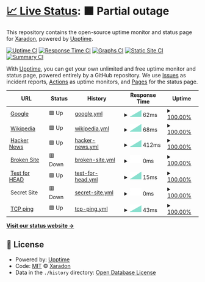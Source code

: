 # [📈 Live Status](https://Xaradon.github.io/D4OStatus): <!--live status--> **🟧 Partial outage**

This repository contains the open-source uptime monitor and status page for [Xaradon](xaradon.de), powered by [Upptime](https://github.com/upptime/upptime).

[![Uptime CI](https://github.com/Xaradon/D4OStatus/workflows/Uptime%20CI/badge.svg)](https://github.com/upptime/upptime/actions?query=workflow%3A%22Uptime+CI%22)
[![Response Time CI](https://github.com/Xaradon/D4OStatus/workflows/Response%20Time%20CI/badge.svg)](https://github.com/upptime/upptime/actions?query=workflow%3A%22Response+Time+CI%22)
[![Graphs CI](https://github.com/Xaradon/D4OStatus/workflows/Graphs%20CI/badge.svg)](https://github.com/upptime/upptime/actions?query=workflow%3A%22Graphs+CI%22)
[![Static Site CI](https://github.com/Xaradon/D4OStatus/workflows/Static%20Site%20CI/badge.svg)](https://github.com/upptime/upptime/actions?query=workflow%3A%22Static+Site+CI%22)
[![Summary CI](https://github.com/Xaradon/D4OStatus/workflows/Summary%20CI/badge.svg)](https://github.com/upptime/upptime/actions?query=workflow%3A%22Summary+CI%22)

With [Upptime](https://upptime.js.org), you can get your own unlimited and free uptime monitor and status page, powered entirely by a GitHub repository. We use [Issues](https://github.com/Xaradon/D4OStatus/issues) as incident reports, [Actions](https://github.com/Xaradon/D4OStatus/actions) as uptime monitors, and [Pages](https://Xaradon.github.io/D4OStatus) for the status page.

<!--start: status pages-->
<!-- This summary is generated by Upptime (https://github.com/upptime/upptime) -->
<!-- Do not edit this manually, your changes will be overwritten -->
<!-- prettier-ignore -->
| URL | Status | History | Response Time | Uptime |
| --- | ------ | ------- | ------------- | ------ |
| <img alt="" src="https://favicons.githubusercontent.com/www.google.com" height="13"> [Google](https://www.google.com) | 🟩 Up | [google.yml](https://github.com/Xaradon/D4OStatus/commits/HEAD/history/google.yml) | <details><summary><img alt="Response time graph" src="./graphs/google/response-time-week.png" height="20"> 62ms</summary><br><a href="https://Xaradon.github.io/D4OStatus/history/google"><img alt="Response time 62" src="https://img.shields.io/endpoint?url=https%3A%2F%2Fraw.githubusercontent.com%2FXaradon%2FD4OStatus%2FHEAD%2Fapi%2Fgoogle%2Fresponse-time.json"></a><br><a href="https://Xaradon.github.io/D4OStatus/history/google"><img alt="24-hour response time 62" src="https://img.shields.io/endpoint?url=https%3A%2F%2Fraw.githubusercontent.com%2FXaradon%2FD4OStatus%2FHEAD%2Fapi%2Fgoogle%2Fresponse-time-day.json"></a><br><a href="https://Xaradon.github.io/D4OStatus/history/google"><img alt="7-day response time 62" src="https://img.shields.io/endpoint?url=https%3A%2F%2Fraw.githubusercontent.com%2FXaradon%2FD4OStatus%2FHEAD%2Fapi%2Fgoogle%2Fresponse-time-week.json"></a><br><a href="https://Xaradon.github.io/D4OStatus/history/google"><img alt="30-day response time 62" src="https://img.shields.io/endpoint?url=https%3A%2F%2Fraw.githubusercontent.com%2FXaradon%2FD4OStatus%2FHEAD%2Fapi%2Fgoogle%2Fresponse-time-month.json"></a><br><a href="https://Xaradon.github.io/D4OStatus/history/google"><img alt="1-year response time 62" src="https://img.shields.io/endpoint?url=https%3A%2F%2Fraw.githubusercontent.com%2FXaradon%2FD4OStatus%2FHEAD%2Fapi%2Fgoogle%2Fresponse-time-year.json"></a></details> | <details><summary><a href="https://Xaradon.github.io/D4OStatus/history/google">100.00%</a></summary><a href="https://Xaradon.github.io/D4OStatus/history/google"><img alt="All-time uptime 100.00%" src="https://img.shields.io/endpoint?url=https%3A%2F%2Fraw.githubusercontent.com%2FXaradon%2FD4OStatus%2FHEAD%2Fapi%2Fgoogle%2Fuptime.json"></a><br><a href="https://Xaradon.github.io/D4OStatus/history/google"><img alt="24-hour uptime 100.00%" src="https://img.shields.io/endpoint?url=https%3A%2F%2Fraw.githubusercontent.com%2FXaradon%2FD4OStatus%2FHEAD%2Fapi%2Fgoogle%2Fuptime-day.json"></a><br><a href="https://Xaradon.github.io/D4OStatus/history/google"><img alt="7-day uptime 100.00%" src="https://img.shields.io/endpoint?url=https%3A%2F%2Fraw.githubusercontent.com%2FXaradon%2FD4OStatus%2FHEAD%2Fapi%2Fgoogle%2Fuptime-week.json"></a><br><a href="https://Xaradon.github.io/D4OStatus/history/google"><img alt="30-day uptime 100.00%" src="https://img.shields.io/endpoint?url=https%3A%2F%2Fraw.githubusercontent.com%2FXaradon%2FD4OStatus%2FHEAD%2Fapi%2Fgoogle%2Fuptime-month.json"></a><br><a href="https://Xaradon.github.io/D4OStatus/history/google"><img alt="1-year uptime 100.00%" src="https://img.shields.io/endpoint?url=https%3A%2F%2Fraw.githubusercontent.com%2FXaradon%2FD4OStatus%2FHEAD%2Fapi%2Fgoogle%2Fuptime-year.json"></a></details>
| <img alt="" src="https://favicons.githubusercontent.com/en.wikipedia.org" height="13"> [Wikipedia](https://en.wikipedia.org) | 🟩 Up | [wikipedia.yml](https://github.com/Xaradon/D4OStatus/commits/HEAD/history/wikipedia.yml) | <details><summary><img alt="Response time graph" src="./graphs/wikipedia/response-time-week.png" height="20"> 68ms</summary><br><a href="https://Xaradon.github.io/D4OStatus/history/wikipedia"><img alt="Response time 68" src="https://img.shields.io/endpoint?url=https%3A%2F%2Fraw.githubusercontent.com%2FXaradon%2FD4OStatus%2FHEAD%2Fapi%2Fwikipedia%2Fresponse-time.json"></a><br><a href="https://Xaradon.github.io/D4OStatus/history/wikipedia"><img alt="24-hour response time 68" src="https://img.shields.io/endpoint?url=https%3A%2F%2Fraw.githubusercontent.com%2FXaradon%2FD4OStatus%2FHEAD%2Fapi%2Fwikipedia%2Fresponse-time-day.json"></a><br><a href="https://Xaradon.github.io/D4OStatus/history/wikipedia"><img alt="7-day response time 68" src="https://img.shields.io/endpoint?url=https%3A%2F%2Fraw.githubusercontent.com%2FXaradon%2FD4OStatus%2FHEAD%2Fapi%2Fwikipedia%2Fresponse-time-week.json"></a><br><a href="https://Xaradon.github.io/D4OStatus/history/wikipedia"><img alt="30-day response time 68" src="https://img.shields.io/endpoint?url=https%3A%2F%2Fraw.githubusercontent.com%2FXaradon%2FD4OStatus%2FHEAD%2Fapi%2Fwikipedia%2Fresponse-time-month.json"></a><br><a href="https://Xaradon.github.io/D4OStatus/history/wikipedia"><img alt="1-year response time 68" src="https://img.shields.io/endpoint?url=https%3A%2F%2Fraw.githubusercontent.com%2FXaradon%2FD4OStatus%2FHEAD%2Fapi%2Fwikipedia%2Fresponse-time-year.json"></a></details> | <details><summary><a href="https://Xaradon.github.io/D4OStatus/history/wikipedia">100.00%</a></summary><a href="https://Xaradon.github.io/D4OStatus/history/wikipedia"><img alt="All-time uptime 100.00%" src="https://img.shields.io/endpoint?url=https%3A%2F%2Fraw.githubusercontent.com%2FXaradon%2FD4OStatus%2FHEAD%2Fapi%2Fwikipedia%2Fuptime.json"></a><br><a href="https://Xaradon.github.io/D4OStatus/history/wikipedia"><img alt="24-hour uptime 100.00%" src="https://img.shields.io/endpoint?url=https%3A%2F%2Fraw.githubusercontent.com%2FXaradon%2FD4OStatus%2FHEAD%2Fapi%2Fwikipedia%2Fuptime-day.json"></a><br><a href="https://Xaradon.github.io/D4OStatus/history/wikipedia"><img alt="7-day uptime 100.00%" src="https://img.shields.io/endpoint?url=https%3A%2F%2Fraw.githubusercontent.com%2FXaradon%2FD4OStatus%2FHEAD%2Fapi%2Fwikipedia%2Fuptime-week.json"></a><br><a href="https://Xaradon.github.io/D4OStatus/history/wikipedia"><img alt="30-day uptime 100.00%" src="https://img.shields.io/endpoint?url=https%3A%2F%2Fraw.githubusercontent.com%2FXaradon%2FD4OStatus%2FHEAD%2Fapi%2Fwikipedia%2Fuptime-month.json"></a><br><a href="https://Xaradon.github.io/D4OStatus/history/wikipedia"><img alt="1-year uptime 100.00%" src="https://img.shields.io/endpoint?url=https%3A%2F%2Fraw.githubusercontent.com%2FXaradon%2FD4OStatus%2FHEAD%2Fapi%2Fwikipedia%2Fuptime-year.json"></a></details>
| <img alt="" src="https://favicons.githubusercontent.com/news.ycombinator.com" height="13"> [Hacker News](https://news.ycombinator.com) | 🟩 Up | [hacker-news.yml](https://github.com/Xaradon/D4OStatus/commits/HEAD/history/hacker-news.yml) | <details><summary><img alt="Response time graph" src="./graphs/hacker-news/response-time-week.png" height="20"> 412ms</summary><br><a href="https://Xaradon.github.io/D4OStatus/history/hacker-news"><img alt="Response time 412" src="https://img.shields.io/endpoint?url=https%3A%2F%2Fraw.githubusercontent.com%2FXaradon%2FD4OStatus%2FHEAD%2Fapi%2Fhacker-news%2Fresponse-time.json"></a><br><a href="https://Xaradon.github.io/D4OStatus/history/hacker-news"><img alt="24-hour response time 412" src="https://img.shields.io/endpoint?url=https%3A%2F%2Fraw.githubusercontent.com%2FXaradon%2FD4OStatus%2FHEAD%2Fapi%2Fhacker-news%2Fresponse-time-day.json"></a><br><a href="https://Xaradon.github.io/D4OStatus/history/hacker-news"><img alt="7-day response time 412" src="https://img.shields.io/endpoint?url=https%3A%2F%2Fraw.githubusercontent.com%2FXaradon%2FD4OStatus%2FHEAD%2Fapi%2Fhacker-news%2Fresponse-time-week.json"></a><br><a href="https://Xaradon.github.io/D4OStatus/history/hacker-news"><img alt="30-day response time 412" src="https://img.shields.io/endpoint?url=https%3A%2F%2Fraw.githubusercontent.com%2FXaradon%2FD4OStatus%2FHEAD%2Fapi%2Fhacker-news%2Fresponse-time-month.json"></a><br><a href="https://Xaradon.github.io/D4OStatus/history/hacker-news"><img alt="1-year response time 412" src="https://img.shields.io/endpoint?url=https%3A%2F%2Fraw.githubusercontent.com%2FXaradon%2FD4OStatus%2FHEAD%2Fapi%2Fhacker-news%2Fresponse-time-year.json"></a></details> | <details><summary><a href="https://Xaradon.github.io/D4OStatus/history/hacker-news">100.00%</a></summary><a href="https://Xaradon.github.io/D4OStatus/history/hacker-news"><img alt="All-time uptime 100.00%" src="https://img.shields.io/endpoint?url=https%3A%2F%2Fraw.githubusercontent.com%2FXaradon%2FD4OStatus%2FHEAD%2Fapi%2Fhacker-news%2Fuptime.json"></a><br><a href="https://Xaradon.github.io/D4OStatus/history/hacker-news"><img alt="24-hour uptime 100.00%" src="https://img.shields.io/endpoint?url=https%3A%2F%2Fraw.githubusercontent.com%2FXaradon%2FD4OStatus%2FHEAD%2Fapi%2Fhacker-news%2Fuptime-day.json"></a><br><a href="https://Xaradon.github.io/D4OStatus/history/hacker-news"><img alt="7-day uptime 100.00%" src="https://img.shields.io/endpoint?url=https%3A%2F%2Fraw.githubusercontent.com%2FXaradon%2FD4OStatus%2FHEAD%2Fapi%2Fhacker-news%2Fuptime-week.json"></a><br><a href="https://Xaradon.github.io/D4OStatus/history/hacker-news"><img alt="30-day uptime 100.00%" src="https://img.shields.io/endpoint?url=https%3A%2F%2Fraw.githubusercontent.com%2FXaradon%2FD4OStatus%2FHEAD%2Fapi%2Fhacker-news%2Fuptime-month.json"></a><br><a href="https://Xaradon.github.io/D4OStatus/history/hacker-news"><img alt="1-year uptime 100.00%" src="https://img.shields.io/endpoint?url=https%3A%2F%2Fraw.githubusercontent.com%2FXaradon%2FD4OStatus%2FHEAD%2Fapi%2Fhacker-news%2Fuptime-year.json"></a></details>
| <img alt="" src="https://favicons.githubusercontent.com/thissitedoesnotexist.com" height="13"> [Broken Site](https://thissitedoesnotexist.com) | 🟥 Down | [broken-site.yml](https://github.com/Xaradon/D4OStatus/commits/HEAD/history/broken-site.yml) | <details><summary><img alt="Response time graph" src="./graphs/broken-site/response-time-week.png" height="20"> 0ms</summary><br><a href="https://Xaradon.github.io/D4OStatus/history/broken-site"><img alt="Response time 0" src="https://img.shields.io/endpoint?url=https%3A%2F%2Fraw.githubusercontent.com%2FXaradon%2FD4OStatus%2FHEAD%2Fapi%2Fbroken-site%2Fresponse-time.json"></a><br><a href="https://Xaradon.github.io/D4OStatus/history/broken-site"><img alt="24-hour response time 0" src="https://img.shields.io/endpoint?url=https%3A%2F%2Fraw.githubusercontent.com%2FXaradon%2FD4OStatus%2FHEAD%2Fapi%2Fbroken-site%2Fresponse-time-day.json"></a><br><a href="https://Xaradon.github.io/D4OStatus/history/broken-site"><img alt="7-day response time 0" src="https://img.shields.io/endpoint?url=https%3A%2F%2Fraw.githubusercontent.com%2FXaradon%2FD4OStatus%2FHEAD%2Fapi%2Fbroken-site%2Fresponse-time-week.json"></a><br><a href="https://Xaradon.github.io/D4OStatus/history/broken-site"><img alt="30-day response time 0" src="https://img.shields.io/endpoint?url=https%3A%2F%2Fraw.githubusercontent.com%2FXaradon%2FD4OStatus%2FHEAD%2Fapi%2Fbroken-site%2Fresponse-time-month.json"></a><br><a href="https://Xaradon.github.io/D4OStatus/history/broken-site"><img alt="1-year response time 0" src="https://img.shields.io/endpoint?url=https%3A%2F%2Fraw.githubusercontent.com%2FXaradon%2FD4OStatus%2FHEAD%2Fapi%2Fbroken-site%2Fresponse-time-year.json"></a></details> | <details><summary><a href="https://Xaradon.github.io/D4OStatus/history/broken-site">100.00%</a></summary><a href="https://Xaradon.github.io/D4OStatus/history/broken-site"><img alt="All-time uptime 100.00%" src="https://img.shields.io/endpoint?url=https%3A%2F%2Fraw.githubusercontent.com%2FXaradon%2FD4OStatus%2FHEAD%2Fapi%2Fbroken-site%2Fuptime.json"></a><br><a href="https://Xaradon.github.io/D4OStatus/history/broken-site"><img alt="24-hour uptime 100.00%" src="https://img.shields.io/endpoint?url=https%3A%2F%2Fraw.githubusercontent.com%2FXaradon%2FD4OStatus%2FHEAD%2Fapi%2Fbroken-site%2Fuptime-day.json"></a><br><a href="https://Xaradon.github.io/D4OStatus/history/broken-site"><img alt="7-day uptime 100.00%" src="https://img.shields.io/endpoint?url=https%3A%2F%2Fraw.githubusercontent.com%2FXaradon%2FD4OStatus%2FHEAD%2Fapi%2Fbroken-site%2Fuptime-week.json"></a><br><a href="https://Xaradon.github.io/D4OStatus/history/broken-site"><img alt="30-day uptime 100.00%" src="https://img.shields.io/endpoint?url=https%3A%2F%2Fraw.githubusercontent.com%2FXaradon%2FD4OStatus%2FHEAD%2Fapi%2Fbroken-site%2Fuptime-month.json"></a><br><a href="https://Xaradon.github.io/D4OStatus/history/broken-site"><img alt="1-year uptime 100.00%" src="https://img.shields.io/endpoint?url=https%3A%2F%2Fraw.githubusercontent.com%2FXaradon%2FD4OStatus%2FHEAD%2Fapi%2Fbroken-site%2Fuptime-year.json"></a></details>
| <img alt="" src="https://favicons.githubusercontent.com/www.google.com" height="13"> [Test for HEAD](https://www.google.com) | 🟩 Up | [test-for-head.yml](https://github.com/Xaradon/D4OStatus/commits/HEAD/history/test-for-head.yml) | <details><summary><img alt="Response time graph" src="./graphs/test-for-head/response-time-week.png" height="20"> 15ms</summary><br><a href="https://Xaradon.github.io/D4OStatus/history/test-for-head"><img alt="Response time 15" src="https://img.shields.io/endpoint?url=https%3A%2F%2Fraw.githubusercontent.com%2FXaradon%2FD4OStatus%2FHEAD%2Fapi%2Ftest-for-head%2Fresponse-time.json"></a><br><a href="https://Xaradon.github.io/D4OStatus/history/test-for-head"><img alt="24-hour response time 15" src="https://img.shields.io/endpoint?url=https%3A%2F%2Fraw.githubusercontent.com%2FXaradon%2FD4OStatus%2FHEAD%2Fapi%2Ftest-for-head%2Fresponse-time-day.json"></a><br><a href="https://Xaradon.github.io/D4OStatus/history/test-for-head"><img alt="7-day response time 15" src="https://img.shields.io/endpoint?url=https%3A%2F%2Fraw.githubusercontent.com%2FXaradon%2FD4OStatus%2FHEAD%2Fapi%2Ftest-for-head%2Fresponse-time-week.json"></a><br><a href="https://Xaradon.github.io/D4OStatus/history/test-for-head"><img alt="30-day response time 15" src="https://img.shields.io/endpoint?url=https%3A%2F%2Fraw.githubusercontent.com%2FXaradon%2FD4OStatus%2FHEAD%2Fapi%2Ftest-for-head%2Fresponse-time-month.json"></a><br><a href="https://Xaradon.github.io/D4OStatus/history/test-for-head"><img alt="1-year response time 15" src="https://img.shields.io/endpoint?url=https%3A%2F%2Fraw.githubusercontent.com%2FXaradon%2FD4OStatus%2FHEAD%2Fapi%2Ftest-for-head%2Fresponse-time-year.json"></a></details> | <details><summary><a href="https://Xaradon.github.io/D4OStatus/history/test-for-head">100.00%</a></summary><a href="https://Xaradon.github.io/D4OStatus/history/test-for-head"><img alt="All-time uptime 100.00%" src="https://img.shields.io/endpoint?url=https%3A%2F%2Fraw.githubusercontent.com%2FXaradon%2FD4OStatus%2FHEAD%2Fapi%2Ftest-for-head%2Fuptime.json"></a><br><a href="https://Xaradon.github.io/D4OStatus/history/test-for-head"><img alt="24-hour uptime 100.00%" src="https://img.shields.io/endpoint?url=https%3A%2F%2Fraw.githubusercontent.com%2FXaradon%2FD4OStatus%2FHEAD%2Fapi%2Ftest-for-head%2Fuptime-day.json"></a><br><a href="https://Xaradon.github.io/D4OStatus/history/test-for-head"><img alt="7-day uptime 100.00%" src="https://img.shields.io/endpoint?url=https%3A%2F%2Fraw.githubusercontent.com%2FXaradon%2FD4OStatus%2FHEAD%2Fapi%2Ftest-for-head%2Fuptime-week.json"></a><br><a href="https://Xaradon.github.io/D4OStatus/history/test-for-head"><img alt="30-day uptime 100.00%" src="https://img.shields.io/endpoint?url=https%3A%2F%2Fraw.githubusercontent.com%2FXaradon%2FD4OStatus%2FHEAD%2Fapi%2Ftest-for-head%2Fuptime-month.json"></a><br><a href="https://Xaradon.github.io/D4OStatus/history/test-for-head"><img alt="1-year uptime 100.00%" src="https://img.shields.io/endpoint?url=https%3A%2F%2Fraw.githubusercontent.com%2FXaradon%2FD4OStatus%2FHEAD%2Fapi%2Ftest-for-head%2Fuptime-year.json"></a></details>
| <img alt="" src="https://favicons.githubusercontent.com/null" height="13"> Secret Site | 🟥 Down | [secret-site.yml](https://github.com/Xaradon/D4OStatus/commits/HEAD/history/secret-site.yml) | <details><summary><img alt="Response time graph" src="./graphs/secret-site/response-time-week.png" height="20"> 0ms</summary><br><a href="https://Xaradon.github.io/D4OStatus/history/secret-site"><img alt="Response time 0" src="https://img.shields.io/endpoint?url=https%3A%2F%2Fraw.githubusercontent.com%2FXaradon%2FD4OStatus%2FHEAD%2Fapi%2Fsecret-site%2Fresponse-time.json"></a><br><a href="https://Xaradon.github.io/D4OStatus/history/secret-site"><img alt="24-hour response time 0" src="https://img.shields.io/endpoint?url=https%3A%2F%2Fraw.githubusercontent.com%2FXaradon%2FD4OStatus%2FHEAD%2Fapi%2Fsecret-site%2Fresponse-time-day.json"></a><br><a href="https://Xaradon.github.io/D4OStatus/history/secret-site"><img alt="7-day response time 0" src="https://img.shields.io/endpoint?url=https%3A%2F%2Fraw.githubusercontent.com%2FXaradon%2FD4OStatus%2FHEAD%2Fapi%2Fsecret-site%2Fresponse-time-week.json"></a><br><a href="https://Xaradon.github.io/D4OStatus/history/secret-site"><img alt="30-day response time 0" src="https://img.shields.io/endpoint?url=https%3A%2F%2Fraw.githubusercontent.com%2FXaradon%2FD4OStatus%2FHEAD%2Fapi%2Fsecret-site%2Fresponse-time-month.json"></a><br><a href="https://Xaradon.github.io/D4OStatus/history/secret-site"><img alt="1-year response time 0" src="https://img.shields.io/endpoint?url=https%3A%2F%2Fraw.githubusercontent.com%2FXaradon%2FD4OStatus%2FHEAD%2Fapi%2Fsecret-site%2Fresponse-time-year.json"></a></details> | <details><summary><a href="https://Xaradon.github.io/D4OStatus/history/secret-site">100.00%</a></summary><a href="https://Xaradon.github.io/D4OStatus/history/secret-site"><img alt="All-time uptime 100.00%" src="https://img.shields.io/endpoint?url=https%3A%2F%2Fraw.githubusercontent.com%2FXaradon%2FD4OStatus%2FHEAD%2Fapi%2Fsecret-site%2Fuptime.json"></a><br><a href="https://Xaradon.github.io/D4OStatus/history/secret-site"><img alt="24-hour uptime 100.00%" src="https://img.shields.io/endpoint?url=https%3A%2F%2Fraw.githubusercontent.com%2FXaradon%2FD4OStatus%2FHEAD%2Fapi%2Fsecret-site%2Fuptime-day.json"></a><br><a href="https://Xaradon.github.io/D4OStatus/history/secret-site"><img alt="7-day uptime 100.00%" src="https://img.shields.io/endpoint?url=https%3A%2F%2Fraw.githubusercontent.com%2FXaradon%2FD4OStatus%2FHEAD%2Fapi%2Fsecret-site%2Fuptime-week.json"></a><br><a href="https://Xaradon.github.io/D4OStatus/history/secret-site"><img alt="30-day uptime 100.00%" src="https://img.shields.io/endpoint?url=https%3A%2F%2Fraw.githubusercontent.com%2FXaradon%2FD4OStatus%2FHEAD%2Fapi%2Fsecret-site%2Fuptime-month.json"></a><br><a href="https://Xaradon.github.io/D4OStatus/history/secret-site"><img alt="1-year uptime 100.00%" src="https://img.shields.io/endpoint?url=https%3A%2F%2Fraw.githubusercontent.com%2FXaradon%2FD4OStatus%2FHEAD%2Fapi%2Fsecret-site%2Fuptime-year.json"></a></details>
| <img alt="" src="https://favicons.githubusercontent.com/null" height="13"> [TCP ping](1.1.1.1) | 🟩 Up | [tcp-ping.yml](https://github.com/Xaradon/D4OStatus/commits/HEAD/history/tcp-ping.yml) | <details><summary><img alt="Response time graph" src="./graphs/tcp-ping/response-time-week.png" height="20"> 43ms</summary><br><a href="https://Xaradon.github.io/D4OStatus/history/tcp-ping"><img alt="Response time 43" src="https://img.shields.io/endpoint?url=https%3A%2F%2Fraw.githubusercontent.com%2FXaradon%2FD4OStatus%2FHEAD%2Fapi%2Ftcp-ping%2Fresponse-time.json"></a><br><a href="https://Xaradon.github.io/D4OStatus/history/tcp-ping"><img alt="24-hour response time 43" src="https://img.shields.io/endpoint?url=https%3A%2F%2Fraw.githubusercontent.com%2FXaradon%2FD4OStatus%2FHEAD%2Fapi%2Ftcp-ping%2Fresponse-time-day.json"></a><br><a href="https://Xaradon.github.io/D4OStatus/history/tcp-ping"><img alt="7-day response time 43" src="https://img.shields.io/endpoint?url=https%3A%2F%2Fraw.githubusercontent.com%2FXaradon%2FD4OStatus%2FHEAD%2Fapi%2Ftcp-ping%2Fresponse-time-week.json"></a><br><a href="https://Xaradon.github.io/D4OStatus/history/tcp-ping"><img alt="30-day response time 43" src="https://img.shields.io/endpoint?url=https%3A%2F%2Fraw.githubusercontent.com%2FXaradon%2FD4OStatus%2FHEAD%2Fapi%2Ftcp-ping%2Fresponse-time-month.json"></a><br><a href="https://Xaradon.github.io/D4OStatus/history/tcp-ping"><img alt="1-year response time 43" src="https://img.shields.io/endpoint?url=https%3A%2F%2Fraw.githubusercontent.com%2FXaradon%2FD4OStatus%2FHEAD%2Fapi%2Ftcp-ping%2Fresponse-time-year.json"></a></details> | <details><summary><a href="https://Xaradon.github.io/D4OStatus/history/tcp-ping">100.00%</a></summary><a href="https://Xaradon.github.io/D4OStatus/history/tcp-ping"><img alt="All-time uptime 100.00%" src="https://img.shields.io/endpoint?url=https%3A%2F%2Fraw.githubusercontent.com%2FXaradon%2FD4OStatus%2FHEAD%2Fapi%2Ftcp-ping%2Fuptime.json"></a><br><a href="https://Xaradon.github.io/D4OStatus/history/tcp-ping"><img alt="24-hour uptime 100.00%" src="https://img.shields.io/endpoint?url=https%3A%2F%2Fraw.githubusercontent.com%2FXaradon%2FD4OStatus%2FHEAD%2Fapi%2Ftcp-ping%2Fuptime-day.json"></a><br><a href="https://Xaradon.github.io/D4OStatus/history/tcp-ping"><img alt="7-day uptime 100.00%" src="https://img.shields.io/endpoint?url=https%3A%2F%2Fraw.githubusercontent.com%2FXaradon%2FD4OStatus%2FHEAD%2Fapi%2Ftcp-ping%2Fuptime-week.json"></a><br><a href="https://Xaradon.github.io/D4OStatus/history/tcp-ping"><img alt="30-day uptime 100.00%" src="https://img.shields.io/endpoint?url=https%3A%2F%2Fraw.githubusercontent.com%2FXaradon%2FD4OStatus%2FHEAD%2Fapi%2Ftcp-ping%2Fuptime-month.json"></a><br><a href="https://Xaradon.github.io/D4OStatus/history/tcp-ping"><img alt="1-year uptime 100.00%" src="https://img.shields.io/endpoint?url=https%3A%2F%2Fraw.githubusercontent.com%2FXaradon%2FD4OStatus%2FHEAD%2Fapi%2Ftcp-ping%2Fuptime-year.json"></a></details>

<!--end: status pages-->

[**Visit our status website →**](https://Xaradon.github.io/D4OStatus)

## 📄 License

- Powered by: [Upptime](https://github.com/upptime/upptime)
- Code: [MIT](./LICENSE) © [Xaradon](xaradon.de)
- Data in the `./history` directory: [Open Database License](https://opendatacommons.org/licenses/odbl/1-0/)
